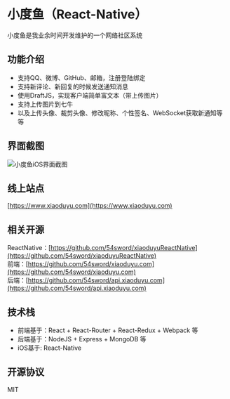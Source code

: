 # 小度鱼（React-Native）
小度鱼是我业余时间开发维护的一个网络社区系统

## 功能介绍
+ 支持QQ、微博、GitHub、邮箱，注册登陆绑定
+ 支持新评论、新回复的时候发送通知消息
+ 使用DraftJS，实现客户端简单富文本（带上传图片）
+ 支持上传图片到七牛
+ 以及上传头像、裁剪头像、修改昵称、个性签名、WebSocket获取新通知等等

## 界面截图
![小度鱼iOS界面截图](https://img.xiaoduyu.com/a9d602a7-e747-46c6-8d4f-5eedf39fb53d.png?imageMogr2/auto-orient/thumbnail/!590 "小度鱼iOS界面截图")

## 线上站点
[https://www.xiaoduyu.com](https://www.xiaoduyu.com)  

## 相关开源

ReactNative：[https://github.com/54sword/xiaoduyuReactNative](https://github.com/54sword/xiaoduyuReactNative)  
前端：[https://github.com/54sword/xiaoduyu.com](https://github.com/54sword/xiaoduyu.com)  
后端：[https://github.com/54sword/api.xiaoduyu.com](https://github.com/54sword/api.xiaoduyu.com)  

## 技术栈
+ 前端基于：React + React-Router + React-Redux + Webpack 等
+ 后端基于：NodeJS + Express + MongoDB 等
+ iOS基于: React-Native

## 开源协议
MIT